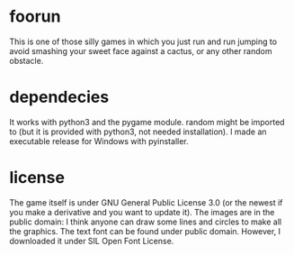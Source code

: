 # foorun
This is one of those silly games in which you just run and run jumping to avoid smashing your sweet face against a cactus, or any other random obstacle.
# dependecies
It works with python3 and the pygame module. random might be imported to (but it is provided with python3, not needed installation).
I made an executable release for Windows with pyinstaller.
# license
The game itself is under GNU General Public License 3.0 (or the newest if you make a derivative and you want to update it).
The images are in the public domain: I think anyone can draw some lines and circles to make all the graphics.
The text font can be found under public domain. However, I downloaded it under SIL Open Font License.
